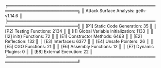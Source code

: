 ╔═════════════════════════════════════════════════════════════════════════╗
║ Attack Surface Analysis: geth-v1.14.6            	     		          ║
╠═════════════════════════════════════════════════════════════════════════╣
║ [P1] Static Code Generation:                                         35 ║
║ [P2] Testing Functions:                                            2134 ║
║ [I1] Global Variable Initialization:                               1133 ║
║ [I2] init() Functions:                                               72 ║
║ [E1] Constructor Methods:                                          6468 ║
║ [E2] Reflection:                                                    132 ║
║ [E3] Interfaces:                                                   6377 ║
║ [E4] Unsafe Pointers:                                                26 ║
║ [E5] CGO Functions:                                                  21 ║
║ [E6] Assembly Functions:                                             12 ║
║ [E7] Dynamic Plugins:                                                 0 ║
║ [E8] External Execution:                                             22 ║
╚═════════════════════════════════════════════════════════════════════════╝
